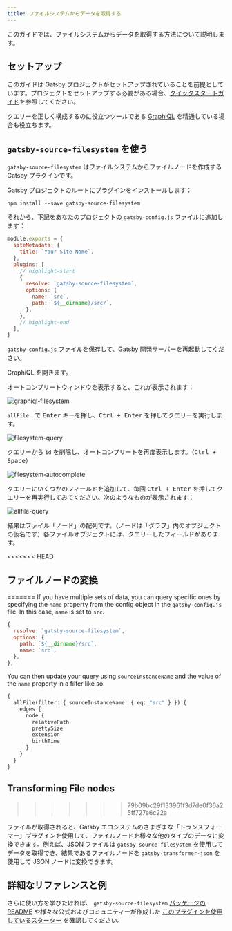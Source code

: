 ```yaml
---
title: ファイルシステムからデータを取得する
---
```


このガイドでは、ファイルシステムからデータを取得する方法について説明します。

## セットアップ

このガイドは Gatsby プロジェクトがセットアップされていることを前提としています。プロジェクトをセットアップする必要がある場合、[クイックスタートガイド](/docs/quick-start/)を参照してください。

クエリーを正しく構成するのに役立つツールである [GraphiQL](/docs/introducing-graphiql/) を精通している場合も役立ちます。

## `gatsby-source-filesystem` を使う

`gatsby-source-filesystem` はファイルシステムからファイルノードを作成する Gatsby プラグインです。

Gatsby プロジェクトのルートにプラグインをインストールします：

```shell
npm install --save gatsby-source-filesystem
```

それから、下記をあなたのプロジェクトの `gatsby-config.js` ファイルに追加します：

```javascript:title=gatsby-config.js
module.exports = {
  siteMetadata: {
    title: `Your Site Name`,
  },
  plugins: [
    // highlight-start
    {
      resolve: `gatsby-source-filesystem`,
      options: {
        name: `src`,
        path: `${__dirname}/src/`,
      },
    },
    // highlight-end
  ],
}
```

`gatsby-config.js` ファイルを保存して、Gatsby 開発サーバーを再起動してください。

GraphiQL を開きます。

オートコンプリートウィンドウを表示すると、これが表示されます：

![graphiql-filesystem](./images/graphiql-filesystem.png)

`allFile`　で <kbd>Enter</kbd> キーを押し、<kbd>Ctrl + Enter</kbd> を押してクエリーを実行します。

![filesystem-query](./images/filesystem-query.png)

クエリーから `id` を削除し、オートコンプリートを再度表示します。（<kbd>Ctrl + Space</kbd>）

![filesystem-autocomplete](./images/filesystem-autocomplete.png)

クエリーにいくつかのフィールドを追加して、毎回 <kbd>Ctrl + Enter</kbd> を押してクエリーを再実行してみてください。次のようなものが表示されます：

![allfile-query](./images/allfile-query.png)

結果はファイル「ノード」の配列です。（ノードは「グラフ」内のオブジェクトの仮名です）各ファイルオブジェクトには、クエリーしたフィールドがあります。

<<<<<<< HEAD
## ファイルノードの変換
=======
If you have multiple sets of data, you can query specific ones by specifying the `name` property from the config object in the `gatsby-config.js` file. In this case, `name` is set to `src`.

```javascript:title=gatsby-config.js
{
  resolve: `gatsby-source-filesystem`,
  options: {
    path: `${__dirname}/src`,
    name: `src`,
  },
},
```

You can then update your query using `sourceInstanceName` and the value of the `name` property in a filter like so.

```graphql
{
  allFile(filter: { sourceInstanceName: { eq: "src" } }) {
    edges {
      node {
        relativePath
        prettySize
        extension
        birthTime
      }
    }
  }
}
```

## Transforming File nodes
>>>>>>> 79b09bc29f133961f3d7de0f36a25ff727e6c22a

ファイルが取得されると、Gatsby エコシステムのさまざまな「トランスフォーマー」プラグインを使用して、ファイルノードを様々な他のタイプのデータに変換できます。例えば、JSON ファイルは `gatsby-source-filesystem` を使用してデータを取得でき、結果であるファイルノードを `gatsby-transformer-json` を使用して JSON ノードに変換できます。

## 詳細なリファレンスと例

さらに使い方を学びたければ、 `gatsby-source-filesystem` [パッケージの README](/packages/gatsby-source-filesystem/) や様々な公式およびコミュニティーが作成した [このプラグインを使用しているスターター](/starters/?d=gatsby-source-filesystem) を確認してください。
